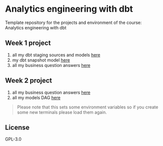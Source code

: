 # Analytics engineering with dbt

Template repository for the projects and environment of the course: Analytics engineering with dbt


## Week 1 project

1. all my dbt staging sources and models [here](greenery/models/staging/postgres/)
2. my dbt snapshot model [here](greenery/snapshots/snapshot_orders.sql) 
3. all my business question answers [here](greenery/projects_answers/week_1_answers.md)

## Week 2 project
1. all my business question answers [here](greenery/projects_answers/week_2_answers.md)
2. all my models DAG [here](greenery/projects_answers/DAG_week2.PNG)


> Please note that this sets some environment variables so if you create some new terminals please load them again.

## License
GPL-3.0
